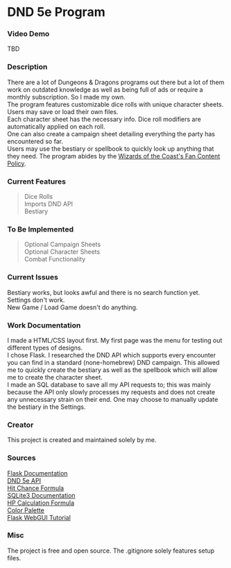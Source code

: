 # DND 5e Program

### Video Demo
TBD

### Description
There are a lot of Dungeons & Dragons programs out there but a lot of them work on outdated knowledge as well as being full of ads or require a monthly subscription. So I made my own.  
The program features customizable dice rolls with unique character sheets. Users may save or load their own files.  
Each character sheet has the necessary info. Dice roll modifiers are automatically applied on each roll.  
One can also create a campaign sheet detailing everything the party has encountered so far.  
Users may use the bestiary or spellbook to quickly look up anything that they need. 
The program abides by the [Wizards of the Coast's Fan Content Policy](https://company.wizards.com/en/legal/fancontentpolicy).

### Current Features
> Dice Rolls  
> Imports DND API  
> Bestiary

### To Be Implemented
> Optional Campaign Sheets  
> Optional Character Sheets  
> Combat Functionality  

### Current Issues
Bestiary works, but looks awful and there is no search function yet.  
Settings don't work.  
New Game / Load Game doesn't do anything.

### Work Documentation
I made a HTML/CSS layout first. My first page was the menu for testing out different types of designs.  
I chose Flask. I researched the DND API which supports every encounter you can find in a standard (none-homebrew) DND campaign. This allowed me to quickly create the bestiary as well as the spellbook which will allow me to create the character sheet.  
I made an SQL database to save all my API requests to; this was mainly because the API only slowly processes my requests and does not create any unnecessary strain on their end. One may choose to manually update the bestiary in the Settings.

### Creator
This project is created and maintained solely by me.

### Sources
[Flask Documentation](https://flask.palletsprojects.com/en/3.0.x/)  
[DND 5e API](https://www.dnd5eapi.co/)  
[Hit Chance Formula](https://rpg.stackexchange.com/questions/70335/how-do-i-calculate-the-chance-to-hit-a-given-ac)  
[SQLite3 Documentation](https://docs.python.org/3/library/sqlite3.html)  
[HP Calculation Formula](https://www.omnicalculator.com/other/hit-points)  
[Color Palette](https://colorhunt.co/palette/1b262c0f4c753282b8bbe1fa)  
[Flask WebGUI Tutorial](https://medium.com/@fareedkhandev/create-desktop-application-using-flask-framework-ee4386a583e9)  

### Misc
The project is free and open source. The .gitignore solely features setup files.
